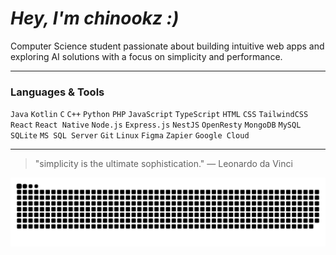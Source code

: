 <div align="left">

 # *Hey, I'm chinookz :)*

<p>Computer Science student passionate about building intuitive web apps and exploring AI solutions with a focus on simplicity and performance.</p>

---

### Languages & Tools
`Java` `Kotlin` `C` `C++` `Python` `PHP` `JavaScript` `TypeScript`
`HTML` `CSS` `TailwindCSS` `React` `React Native` 
`Node.js` `Express.js` `NestJS` `OpenResty`
`MongoDB` `MySQL` `SQLite` `MS SQL Server`
`Git` `Linux` `Figma` `Zapier` `Google Cloud`

---


> "simplicity is the ultimate sophistication." — Leonardo da Vinci


<picture>
  <source media="(prefers-color-scheme: dark)" srcset="https://raw.githubusercontent.com/chin00kz/chin00kz/output/github-snake-dark.svg" />
  <source media="(prefers-color-scheme: light)" srcset="https://raw.githubusercontent.com/chin00kz/chin00kz/output/github-snake.svg" />
  <img alt="github-snake" src="https://raw.githubusercontent.com/chin00kz/chin00kz/output/github-snake.svg" />
</picture>



